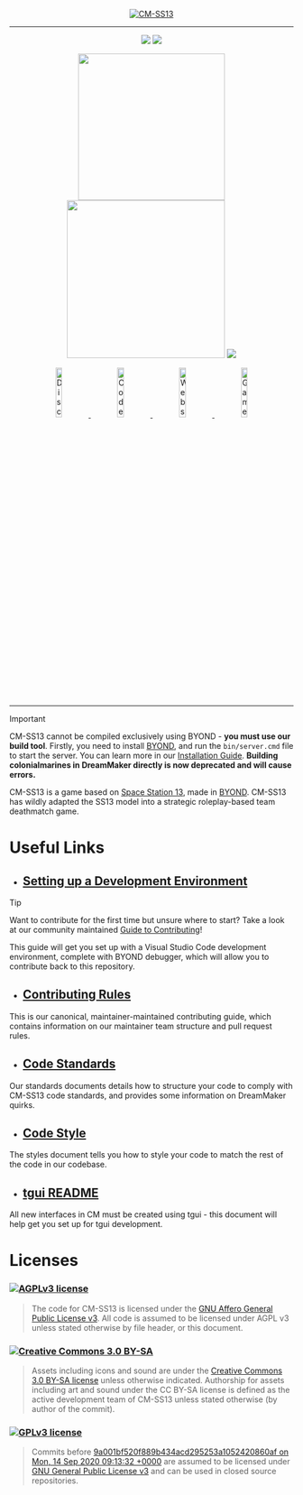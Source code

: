 <p align="center">
	<a href="#"><img src=".github/assets/logo.png" alt="CM-SS13" align="center"></a>
</p>
<hr />

<p align="center">
	<a href="https://github.com/cmss13-devs/cmss13/actions?query=workflow%3A%22CI+Suite%22"><img src="https://github.com/cmss13-devs/cmss13/workflows/CI%20Suite/badge.svg"></a>
 	<a href="https://github.com/cmss13-devs/cmss13/actions/workflows/generate_documentation.yml"><img src="https://github.com/cmss13-devs/cmss13/actions/workflows/generate_documentation.yml/badge.svg"></a>
</p>

<p align="center">
	<a href="https://www.monkeyuser.com/assets/images/2019/131-bug-free.png"><img src="https://img.shields.io/badge/Built_with-Resentment-orange?style=for-the-badge&labelColor=%23D47439&color=%23C36436" width=260px></a>
	<a href="https://user-images.githubusercontent.com/8171642/50290880-ffef5500-043a-11e9-8270-a2e5b697c86c.png"><img src="https://img.shields.io/badge/Contains-Technical_Debt-blue?style=for-the-badge&color=5598D0&labelColor=62C1EE" width=280px></a>
	<a href="https://www.reddit.com/r/SS13/comments/5oplxp/what_is_the_main_problem_with_byond_as_an_engine/dclbu1a"><img src="https://user-images.githubusercontent.com/5211576/29499758-4efff304-85e6-11e7-8267-62919c3688a9.gif"></a>
</p>

<p align="center">
	<a href="https://discord.gg/ss220">
		<picture>
			<source media="(prefers-color-scheme: dark)" srcset=".github/assets/discord-light.png">
			<source media="(prefers-color-scheme: light)" srcset=".github/assets/discord-dark.png">
			<img width="15%" alt="Discord" hspace="3%" src=".github/assets/discord-dark.png">
		</picture>
	</a>
	<a href="https://docs.cm-ss13.com">
		<picture>
			<source media="(prefers-color-scheme: dark)" srcset=".github/assets/docs-light.png">
			<source media="(prefers-color-scheme: light)" srcset=".github/assets/docs-dark.png">
			<img alt="Code docs" width="15%" hspace="3%" src=".github/assets/docs-dark.png">
		</picture>
	</a>
	<a href="https://cm-ss13.com">
		<picture>
			<source media="(prefers-color-scheme: dark)" srcset=".github/assets/website-light.png">
			<source media="(prefers-color-scheme: light)" srcset=".github/assets/website-dark.png">
			<img width="15%" alt="Website" hspace="3%" src=".github/assets/website-dark.png">
		</picture>
	</a>
	<a href="https://cm-ss13.com/wiki">
		<picture>
			<source media="(prefers-color-scheme: dark)" srcset=".github/assets/wiki-light.png">
			<source media="(prefers-color-scheme: light)" srcset=".github/assets/wiki-dark.png">
			<img width="15%" alt="Game Wiki" hspace="3%" src=".github/assets/wiki-dark.png">
		</picture>
	</a>
</p>
<hr />

> [!IMPORTANT]
> CM-SS13 cannot be compiled exclusively using BYOND - **you must use our build tool**.
> Firstly, you need to install [BYOND](https://www.byond.com/download/), and run the `bin/server.cmd` file to start the server.
> You can learn more in our [Installation Guide](tools/build/README.md). **Building colonialmarines in DreamMaker directly is now deprecated and will cause errors.**

CM-SS13 is a game based on [Space Station 13](https://spacestation13.com), made in [BYOND](https://www.byond.com). CM-SS13 has wildly adapted the SS13 model into a strategic roleplay-based team deathmatch game.

# Useful Links

- ## [Setting up a Development Environment](https://cm-ss13.com/wiki/Guide_to_Git)
> [!TIP]
> Want to contribute for the first time but unsure where to start? Take a look at our community maintained [Guide to Contributing](https://cm-ss13.com/wiki/Contributing_to_the_Game)!

This guide will get you set up with a Visual Studio Code development environment, complete with BYOND debugger, which will allow you to contribute back to this repository.

- ## [Contributing Rules](.github/CONTRIBUTING.md)
This is our canonical, maintainer-maintained contributing guide, which contains information on our maintainer team structure and pull request rules.

- ## [Code Standards](.github/guides/STANDARDS.md)
Our standards documents details how to structure your code to comply with CM-SS13 code standards, and provides some information on DreamMaker quirks.

- ## [Code Style](.github/guides/STYLES.md)
The styles document tells you how to style your code to match the rest of the code in our codebase.

- ## [tgui README](tgui/README.md)
All new interfaces in CM must be created using tgui - this document will help get you set up for tgui development.

# Licenses

### <a href="LICENSE-AGPLv3.txt"><img src="https://img.shields.io/badge/licence-AGPL_3-red?style=for-the-badge" alt="AGPLv3 license"></a>
> The code for CM-SS13 is licensed under the [GNU Affero General Public License v3](http://www.gnu.org/licenses/agpl.html). All code is assumed to be licensed under AGPL v3 unless stated otherwise by file header, or this document.

### <a href="LICENSE-CC-BY-NC-SA-3.0.txt"><img src="https://img.shields.io/badge/licence-CC_3.0_BY--SA-lightblue?style=for-the-badge" alt="Creative Commons 3.0 BY-SA"></a>
> Assets including icons and sound are under the [Creative Commons 3.0 BY-SA license](https://creativecommons.org/licenses/by-sa/3.0/) unless otherwise indicated. Authorship for assets including art and sound under the CC BY-SA license is defined as the active development team of CM-SS13 unless stated otherwise (by author of the commit).

### <a href="LICENSE-GPLv3.txt"><img src="https://img.shields.io/badge/licence-GPL_3-orange?style=for-the-badge" alt="GPLv3 license"></a>
> Commits before [9a001bf520f889b434acd295253a1052420860af on Mon, 14 Sep 2020 09:13:32 +0000](https://github.com/cmss13-devs/cmss13/commit/9a001bf520f889b434acd295253a1052420860af) are assumed to be licensed under [GNU General Public License v3](https://www.gnu.org/licenses/gpl-3.0.html) and can be used in closed source repositories.

